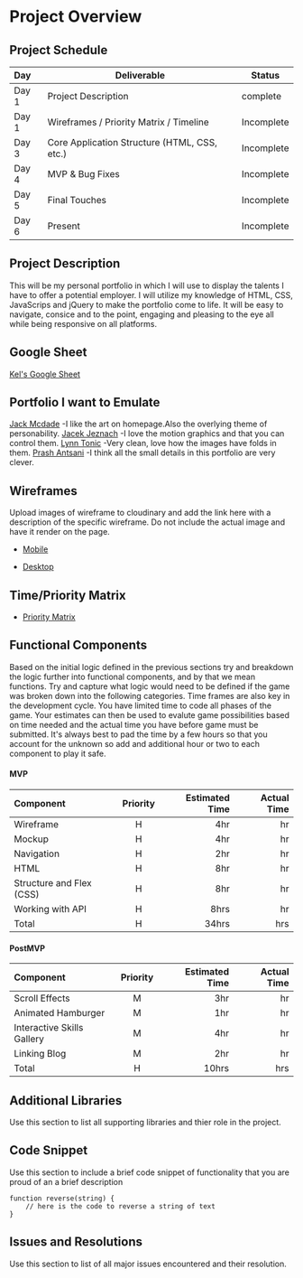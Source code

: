 # Project Overview

## Project Schedule

|  Day | Deliverable | Status
|:---|---| ---|
|Day 1| Project Description | complete
|Day 1| Wireframes / Priority Matrix / Timeline | Incomplete
|Day 3| Core Application Structure (HTML, CSS, etc.) | Incomplete
|Day 4| MVP & Bug Fixes | Incomplete
|Day 5| Final Touches | Incomplete
|Day 6| Present | Incomplete

## Project Description
This will be my personal portfolio in which I will use to display the talents I have to offer a potential employer. I will utilize my knowledge of HTML, CSS, JavaScrips and jQuery to make the portfolio come to life. It will be easy to navigate, consice and to the point, engaging and pleasing to the eye all while being responsive on all platforms.

## Google Sheet

[Kel's Google Sheet](https://docs.google.com/spreadsheets/d/12hAZRGTB9zMFiXmOJCIsyhI1Fo6sZluFCsvQabHqZqg/edit?usp=sharing)

## Portfolio I want to Emulate

[Jack Mcdade](https://jackmcdade.com)
-I like the art on homepage.Also the overlying theme of personability.
[Jacek Jeznach](https://jacekjeznach.com)
-I love the motion graphics and that you can control them.
[Lynn Tonic](https://lynnandtonic.com)
-Very clean, love how the images have folds in them.
[Prash Antsani](https://prashantsani.com/projects/portfolio-site.html)
-I think all the small details in this portfolio are very clever.
   

## Wireframes

Upload images of wireframe to cloudinary and add the link here with a description of the specific wireframe. Do not include the actual image and have it render on the page. 

* [Mobile](https://i.imgur.com/P3iBEZf.jpg)

* [Desktop](https://i.imgur.com/xpOWo0E.jpg)

## Time/Priority Matrix 

* [Priority Matrix](https://res.cloudinary.com/kels-cloud/image/upload/v1608525364/Unit%201%20Project/Priority_Graph_zeaq7l.jpg/)

## Functional Components

Based on the initial logic defined in the previous sections try and breakdown the logic further into functional components, and by that we mean functions.  Try and capture what logic would need to be defined if the game was broken down into the following categories.
Time frames are also key in the development cycle.  You have limited time to code all phases of the game.  Your estimates can then be used to evalute game possibilities based on time needed and the actual time you have before game must be submitted. It's always best to pad the time by a few hours so that you account for the unknown so add and additional hour or two to each component to play it safe.

#### MVP

| Component | Priority | Estimated Time | Actual Time |
|:-----------|:----------:|----------------:|-------------:|
| Wireframe | H | 4hr | hr |
| Mockup | H | 4hr | hr |
| Navigation | H | 2hr | hr |  
| HTML | H | 8hr |  hr | 
| Structure and Flex (CSS) | H | 8hr | hr|
| Working with API | H | 8hrs|  hr | 
| Total | H | 34hrs| hrs |

#### PostMVP

| Component | Priority | Estimated Time | Actual Time |
|:---|:---:|---:|---:| 
| Scroll Effects | M | 3hr | hr |
| Animated Hamburger | M | 1hr | hr |
| Interactive Skills Gallery | M | 4hr | hr |
| Linking Blog | M | 2hr | hr |
| Total | H | 10hrs| hrs |


## Additional Libraries

 Use this section to list all supporting libraries and thier role in the project. 

## Code Snippet

Use this section to include a brief code snippet of functionality that you are proud of an a brief description  

``` 
function reverse(string) {
	// here is the code to reverse a string of text
}
```

## Issues and Resolutions

 Use this section to list of all major issues encountered and their resolution.
